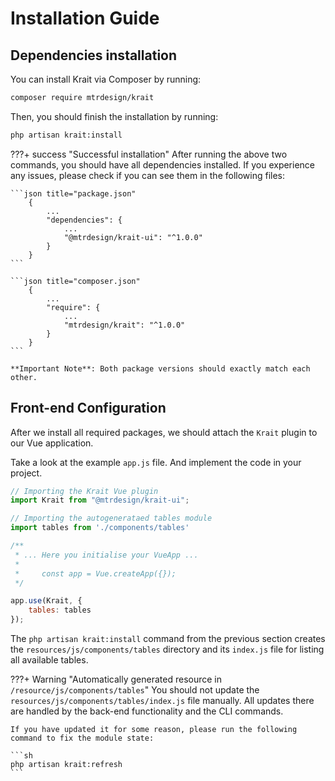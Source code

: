 # Installation Guide

## Dependencies installation
You can install Krait via Composer by running:
```sh
composer require mtrdesign/krait
```

Then, you should finish the installation by running:
```sh
php artisan krait:install
```

???+ success "Successful installation"
    After running the above two commands, you should have all dependencies installed.
    If you experience any issues, please check if you can see them in the following files:
    
    ```json title="package.json"
        {
            ...
            "dependencies": {
                ...
                "@mtrdesign/krait-ui": "^1.0.0"
            }
        }
    ```

    ```json title="composer.json"
        {
            ...
            "require": {
                ...
                "mtrdesign/krait": "^1.0.0"
            }
        }
    ```

    **Important Note**: Both package versions should exactly match each other.

## Front-end Configuration
After we install all required packages, we should attach the `Krait` plugin to our Vue application.

Take a look at the example `app.js` file. And implement the code in your project. 

```js title="resources/js/app.js"
// Importing the Krait Vue plugin
import Krait from "@mtrdesign/krait-ui";

// Importing the autogenerataed tables module
import tables from './components/tables'

/**
 * ... Here you initialise your VueApp ...
 * 
 *     const app = Vue.createApp({});
 */

app.use(Krait, {
    tables: tables
});
```

The `php artisan krait:install` command from the previous section creates the `resources/js/components/tables`
directory and its `index.js` file for listing all available tables.

???+ Warning "Automatically generated resource in `/resource/js/components/tables`"
    You should not update the `resources/js/components/tables/index.js` file manually.
    All updates there are handled by the back-end functionality and the CLI commands.
    
    If you have updated it for some reason, please run the following command to fix the module state:
    
    ```sh
    php artisan krait:refresh
    ```
